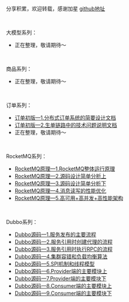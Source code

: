 分享积累，欢迎转载，感谢加星 [github地址](https://github.com/nnp8/nnp8.github.io)

<br>

大模型系列：
- 正在整理，敬请期待～
  
<br>

商品系列：
- 正在整理，敬请期待～
  
<br>

订单系列：
- [订单初版—1.分布式订单系统的简要设计文档](./OrderCenter/订单初版—1.分布式订单系统的简要设计文档.md)
- [订单初版—2.生单链路中的技术问题说明文档](./OrderCenter/订单初版—2.生单链路中的技术问题说明文档.md)
- 正在整理，敬请期待～

<br>

RocketMQ系列：
- [RocketMQ原理—1.RocketMQ整体运行原理](./RocketMQ/RocketMQ原理—1.RocketMQ整体运行原理.md)
- [RocketMQ原理—2.源码设计简单分析上](./RocketMQ/RocketMQ原理—2.源码设计简单分析上.md)
- [RocketMQ原理—3.源码设计简单分析下](./RocketMQ/RocketMQ原理—3.源码设计简单分析下.md)
- [RocketMQ原理—4.消息读写的性能优化](./RocketMQ/RocketMQ原理—4.消息读写的性能优化.md)
- [RocketMQ原理—5.高可用+高并发+高性能架构](./RocketMQ/RocketMQ原理—5.高可用+高并发+高性能架构.md)

<br>

Dubbo系列：
- [Dubbo源码—1.服务发布的主要流程](./Dubbo/Dubbo源码—1.服务发布的主要流程.md)
- [Dubbo源码—2.服务引用时创建代理的流程](./Dubbo/Dubbo源码—2.服务引用时创建代理的流程.md)
- [Dubbo源码—3.服务引用时执行RPC的流程](./Dubbo/Dubbo源码—3.服务引用时执行RPC的流程.md)
- [Dubbo源码—4.集群容错和负载均衡算法](./Dubbo/Dubbo源码—4.集群容错和负载均衡算法.md)
- [Dubbo源码—5.SPI机制和线程模型](./Dubbo/Dubbo源码—5.SPI机制和线程模型.md)
- [Dubbo源码—6.Provider端的主要模块上](./Dubbo/Dubbo源码—6.Provider端的主要模块上.md)
- [Dubbo源码—7.Provider端的主要模块下](./Dubbo/Dubbo源码—7.Provider端的主要模块下.md)
- [Dubbo源码—8.Consumer端的主要模块上](./Dubbo/Dubbo源码—8.Consumer端的主要模块上.md)
- [Dubbo源码—9.Consumer端的主要模块下](./Dubbo/Dubbo源码—9.Consumer端的主要模块下.md)
